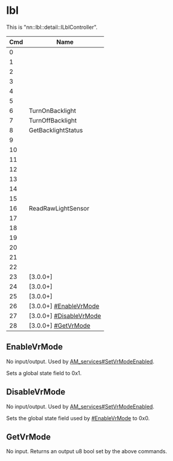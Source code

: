 # lbl

This is "nn::lbl::detail::ILblController".

| Cmd | Name                                                    |
| --- | ------------------------------------------------------- |
| 0   |                                                         |
| 1   |                                                         |
| 2   |                                                         |
| 3   |                                                         |
| 4   |                                                         |
| 5   |                                                         |
| 6   | TurnOnBacklight                                         |
| 7   | TurnOffBacklight                                        |
| 8   | GetBacklightStatus                                      |
| 9   |                                                         |
| 10  |                                                         |
| 11  |                                                         |
| 12  |                                                         |
| 13  |                                                         |
| 14  |                                                         |
| 15  |                                                         |
| 16  | ReadRawLightSensor                                      |
| 17  |                                                         |
| 18  |                                                         |
| 19  |                                                         |
| 20  |                                                         |
| 21  |                                                         |
| 22  |                                                         |
| 23  | \[3.0.0+\]                                              |
| 24  | \[3.0.0+\]                                              |
| 25  | \[3.0.0+\]                                              |
| 26  | \[3.0.0+\] [\#EnableVrMode](#EnableVrMode "wikilink")   |
| 27  | \[3.0.0+\] [\#DisableVrMode](#DisableVrMode "wikilink") |
| 28  | \[3.0.0+\] [\#GetVrMode](#GetVrMode "wikilink")         |

## EnableVrMode

No input/output. Used by
[AM\_services\#SetVrModeEnabled](AM%20services#SetVrModeEnabled.md##SetVrModeEnabled "wikilink").

Sets a global state field to 0x1.

## DisableVrMode

No input/output. Used by
[AM\_services\#SetVrModeEnabled](AM%20services#SetVrModeEnabled.md##SetVrModeEnabled "wikilink").

Sets the global state field used by
[\#EnableVrMode](#EnableVrMode "wikilink") to 0x0.

## GetVrMode

No input. Returns an output u8 bool set by the above commands.
